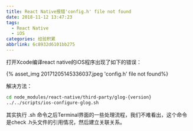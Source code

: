 ```yaml
---
title: React Native报错'config.h' file not found
date: 2018-11-12 13:47:23
tags:
  - React Native
  - iOS
categories: 经验积累
abbrlink: 6c8932d6101bb275
---
```


打开Xcode编译react native的iOS程序出现了如下的错误：

{% asset_img 20171205145336037.jpeg 'config.h' file not found%}

<!-- more -->

解决方法：

``` bash
cd node_modules/react-native/third-party/glog-{version}
../../scripts/ios-configure-glog.sh
```

其实执行 .sh 命令之后Terminal界面的一些处理流程，我们不难看出，这个命令是check .h头文件的引用情况，然后建立关联关系。